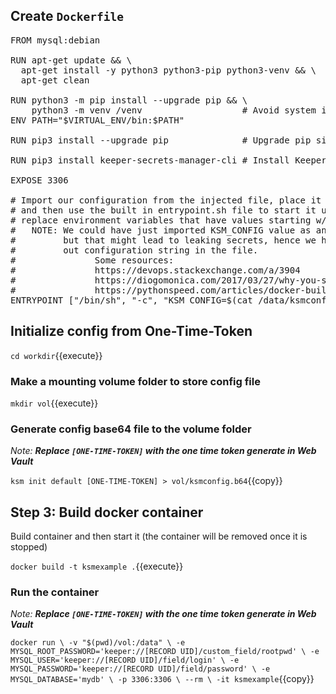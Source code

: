 ## Create `Dockerfile`

<pre class="file" data-filename="Dockerfile" data-target="replace">
FROM mysql:debian

RUN apt-get update && \
  apt-get install -y python3 python3-pip python3-venv && \
  apt-get clean

RUN python3 -m pip install --upgrade pip && \
  	python3 -m venv /venv                   # Avoid system installed modules that might interfere.
ENV PATH="$VIRTUAL_ENV/bin:$PATH"

RUN pip3 install --upgrade pip              # Upgrade pip since the distro's Python might be old enough that it doesn't like to install newer modules.

RUN pip3 install keeper-secrets-manager-cli # Install Keeper Secrets Manager CLI

EXPOSE 3306

# Import our configuration from the injected file, place it to the environment variable called KSM_CONFIG
# and then use the built in entrypoint.sh file to start it using KSM wrapper command `exec` that will
# replace environment variables that have values starting w/ `keeper://`
#   NOTE: We could have just imported KSM_CONFIG value as an environment variable into the container
#         but that might lead to leaking secrets, hence we have to mount a volume that will have a
#         out configuration string in the file.
#               Some resources:
#               https://devops.stackexchange.com/a/3904
#               https://diogomonica.com/2017/03/27/why-you-shouldnt-use-env-variables-for-secret-data/
#               https://pythonspeed.com/articles/docker-build-secrets/
ENTRYPOINT ["/bin/sh", "-c", "KSM_CONFIG=$(cat /data/ksmconfig.b64) ksm exec -- /entrypoint.sh mysqld"]
</pre>

## Initialize config from One-Time-Token

`cd workdir`{{execute}}

### Make a mounting volume folder to store config file

`mkdir vol`{{execute}}

### Generate config base64 file to the volume folder

_Note: **Replace `[ONE-TIME-TOKEN]` with the one time token generate in Web Vault**_

`ksm init default [ONE-TIME-TOKEN] > vol/ksmconfig.b64`{{copy}}

## Step 3: Build docker container

Build container and then start it (the container will be removed once it is stopped)

`docker build -t ksmexample .`{{execute}}

### Run the container

_Note: **Replace `[ONE-TIME-TOKEN]` with the one time token generate in Web Vault**_

`docker run \
-v "$(pwd)/vol:/data" \
-e MYSQL_ROOT_PASSWORD='keeper://[RECORD UID]/custom_field/rootpwd' \
-e MYSQL_USER='keeper://[RECORD UID]/field/login' \
-e MYSQL_PASSWORD='keeper://[RECORD UID]/field/password' \
-e MYSQL_DATABASE='mydb' \
-p 3306:3306 \
--rm \
-it ksmexample`{{copy}}


